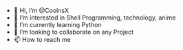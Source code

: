 - 👋 Hi, I’m @CoolnsX
- 👀 I’m interested in Shell Programming, technology, anime
- 🌱 I’m currently learning Python
- 💞️ I’m looking to collaborate on any Project
- 📫 How to reach me 

<!---
CoolnsX/CoolnsX is a ✨ special ✨ repository because its `README.md` (this file) appears on your GitHub profile.
You can click the Preview link to take a look at your changes.
--->
